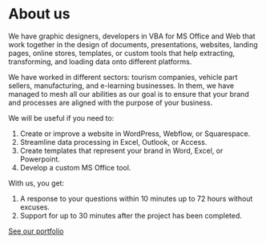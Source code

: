 # About us

We have graphic designers, developers in VBA for MS Office and Web that work together in the design of documents, presentations, websites, landing pages, online stores, templates, or custom tools that help extracting, transforming, and loading data onto different platforms.

We have worked in different sectors: tourism companies, vehicle part sellers, manufacturing, and e-learning businesses. In them, we have managed to mesh all our abilities as our goal is to ensure that your brand and processes are aligned with the purpose of your business.

We will be useful if you need to:
1. Create or improve a website in WordPress, Webflow, or Squarespace.
1. Streamline data processing in Excel, Outlook, or Access.
1. Create templates that represent your brand in Word, Excel, or Powerpoint.
1. Develop a custom MS Office tool.

With us, you get:
1. A response to your questions within 10 minutes up to 72 hours without excuses.
1. Support for up to 30 minutes after the project has been completed.

[See our portfolio](https://github.com/grada-agency/.github/tree/main/portfolio)

<!--

**Here are some ideas to get you started:**

🙋‍♀️ A short introduction - what is your organization all about?
🌈 Contribution guidelines - how can the community get involved?
👩‍💻 Useful resources - where can the community find your docs? Is there anything else the community should know?
🍿 Fun facts - what does your team eat for breakfast?
🧙 Remember, you can do mighty things with the power of [Markdown](https://docs.github.com/github/writing-on-github/getting-started-with-writing-and-formatting-on-github/basic-writing-and-formatting-syntax)
-->
